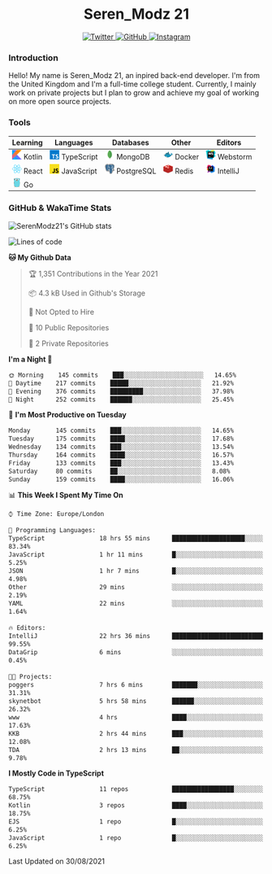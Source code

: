 <div align="center">
  <h1>Seren_Modz 21</h1>
  <a href="https://twitter.com/SerenModz21">
    <img alt="Twitter" src="https://img.shields.io/badge/twitter%20-%231DA1F2.svg?&style=for-the-badge&logo=Twitter&logoColor=white">
  </a>
  <a href="https://github.com/SerenModz21">
    <img alt="GitHub" src="https://img.shields.io/badge/github%20-%23121011.svg?&style=for-the-badge&logo=github&logoColor=white">
  </a>
  <a href="https://www.instagram.com/serenmodz21">
    <img alt="Instagram" src="https://img.shields.io/badge/instagram%20-%23E4405F.svg?&style=for-the-badge&logo=Instagram&logoColor=white">
  </a>
</div>

### Introduction

Hello! My name is Seren_Modz 21, an inpired back-end developer. I'm from the United Kingdom and I'm a full-time college student. Currently, I mainly work on private projects but I plan to grow and achieve my goal of working on more open source projects. 

### Tools

 **Learning**                                        | **Languages**                                               | **Databases**                                               | **Other**                                           | **Editors**                                                  
-----------------------------------------------------|-------------------------------------------------------------|-------------------------------------------------------------|-----------------------------------------------------|--------------------------------------------------------------
 <img width="19px" src="./assets/kotlin.svg"> Kotlin | <img width="19px" src="./assets/typescript.svg"> TypeScript | <img width="19px" src="./assets/mongodb.svg"> MongoDB       | <img width="19px" src="./assets/docker.svg"> Docker | <img width="19px" src="./assets/webstorm.svg"> Webstorm      
 <img width="19px" src="./assets/react.svg"> React   | <img width="19px" src="./assets/javascript.svg"> JavaScript | <img width="19px" src="./assets/postgresql.svg"> PostgreSQL | <img width="19px" src="./assets/redis.svg"> Redis   | <img width="19px" src="./assets/intellij-idea.svg"> IntelliJ
 <img width="19px" src="./assets/go.svg"> Go         |                                                             |                                                             |                                                     |                                                                                                               

### GitHub & WakaTime Stats

![SerenModz21's GitHub stats](https://github-readme-stats.vercel.app/api?username=SerenModz21&show_icons=true&theme=dark)

<!--START_SECTION:waka-->
![Lines of code](https://img.shields.io/badge/From%20Hello%20World%20I%27ve%20Written-18719%20lines%20of%20code-blue)

**🐱 My Github Data** 

> 🏆 1,351 Contributions in the Year 2021
 > 
> 📦 4.3 kB Used in Github's Storage 
 > 
> 🚫 Not Opted to Hire
 > 
> 📜 10 Public Repositories 
 > 
> 🔑 2 Private Repositories  
 > 
**I'm a Night 🦉** 

```text
🌞 Morning    145 commits    ███░░░░░░░░░░░░░░░░░░░░░░   14.65% 
🌆 Daytime    217 commits    █████░░░░░░░░░░░░░░░░░░░░   21.92% 
🌃 Evening    376 commits    █████████░░░░░░░░░░░░░░░░   37.98% 
🌙 Night      252 commits    ██████░░░░░░░░░░░░░░░░░░░   25.45%

```
📅 **I'm Most Productive on Tuesday** 

```text
Monday       145 commits    ███░░░░░░░░░░░░░░░░░░░░░░   14.65% 
Tuesday      175 commits    ████░░░░░░░░░░░░░░░░░░░░░   17.68% 
Wednesday    134 commits    ███░░░░░░░░░░░░░░░░░░░░░░   13.54% 
Thursday     164 commits    ████░░░░░░░░░░░░░░░░░░░░░   16.57% 
Friday       133 commits    ███░░░░░░░░░░░░░░░░░░░░░░   13.43% 
Saturday     80 commits     ██░░░░░░░░░░░░░░░░░░░░░░░   8.08% 
Sunday       159 commits    ████░░░░░░░░░░░░░░░░░░░░░   16.06%

```


📊 **This Week I Spent My Time On** 

```text
⌚︎ Time Zone: Europe/London

💬 Programming Languages: 
TypeScript               18 hrs 55 mins      ████████████████████░░░░░   83.34% 
JavaScript               1 hr 11 mins        █░░░░░░░░░░░░░░░░░░░░░░░░   5.25% 
JSON                     1 hr 7 mins         █░░░░░░░░░░░░░░░░░░░░░░░░   4.98% 
Other                    29 mins             ░░░░░░░░░░░░░░░░░░░░░░░░░   2.19% 
YAML                     22 mins             ░░░░░░░░░░░░░░░░░░░░░░░░░   1.64%

🔥 Editors: 
IntelliJ                 22 hrs 36 mins      █████████████████████████   99.55% 
DataGrip                 6 mins              ░░░░░░░░░░░░░░░░░░░░░░░░░   0.45%

🐱‍💻 Projects: 
poggers                  7 hrs 6 mins        ███████░░░░░░░░░░░░░░░░░░   31.31% 
skynetbot                5 hrs 58 mins       ██████░░░░░░░░░░░░░░░░░░░   26.32% 
www                      4 hrs               ████░░░░░░░░░░░░░░░░░░░░░   17.63% 
KKB                      2 hrs 44 mins       ███░░░░░░░░░░░░░░░░░░░░░░   12.08% 
TDA                      2 hrs 13 mins       ██░░░░░░░░░░░░░░░░░░░░░░░   9.78%

```

**I Mostly Code in TypeScript** 

```text
TypeScript               11 repos            █████████████████░░░░░░░░   68.75% 
Kotlin                   3 repos             ████░░░░░░░░░░░░░░░░░░░░░   18.75% 
EJS                      1 repo              █░░░░░░░░░░░░░░░░░░░░░░░░   6.25% 
JavaScript               1 repo              █░░░░░░░░░░░░░░░░░░░░░░░░   6.25%

```



 Last Updated on 30/08/2021
<!--END_SECTION:waka-->
